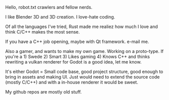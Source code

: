 Hello, robot.txt crawlers and fellow nerds.

I like Blender 3D and 3D creation. I love-hate coding.

Of all the languages I've tried, Rust made me realiez how much
I love and think C/C++ makes the most sense.

If you have a C++ job opening, maybe with Qt framework. e-mail me.

Also a gamer, and wants to make my own game. Working on a proto-type.
If you're a 1) Swede 2) Smart 3) Likes gaming 4) Knows C++ 
and thinks rewriting a vulkan renderer for Godot is a good idea, let me know.

It's either Godot = Small code base, good project structure, good enough
to bring in assets and making UI. Just would need to extend the source code (mostly C/C++)
and with a in-house renderer it would be sweet.

My github repos are mostly old stuff.
